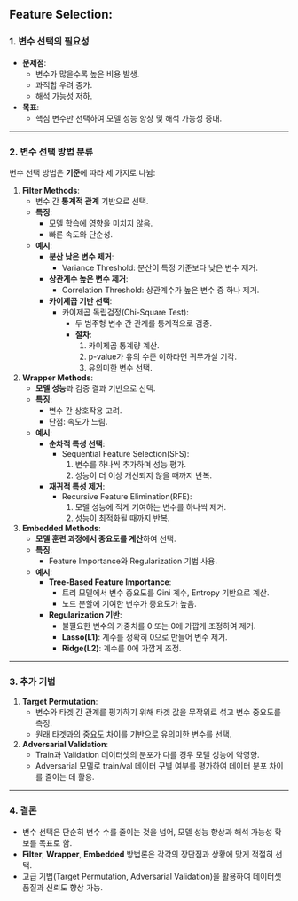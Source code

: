 ## Feature Selection:
### 1. **변수 선택의 필요성**
- **문제점**:
    - 변수가 많을수록 높은 비용 발생.
    - 과적합 우려 증가.
    - 해석 가능성 저하.
- **목표**:
    - 핵심 변수만 선택하여 모델 성능 향상 및 해석 가능성 증대.
---
### 2. **변수 선택 방법 분류**
변수 선택 방법은 **기준**에 따라 세 가지로 나뉨:
1. **Filter Methods**:
    - 변수 간 **통계적 관계** 기반으로 선택.
    - **특징**:
        - 모델 학습에 영향을 미치지 않음.
        - 빠른 속도와 단순성.
    - **예시**:
        - **분산 낮은 변수 제거**:
            - Variance Threshold: 분산이 특정 기준보다 낮은 변수 제거.
        - **상관계수 높은 변수 제거**:
            - Correlation Threshold: 상관계수가 높은 변수 중 하나 제거.
        - **카이제곱 기반 선택**:
            - 카이제곱 독립검정(Chi-Square Test):
                - 두 범주형 변수 간 관계를 통계적으로 검증.
                - **절차**:
                    1. 카이제곱 통계량 계산.
                    2. p-value가 유의 수준 이하라면 귀무가설 기각.
                    3. 유의미한 변수 선택.
2. **Wrapper Methods**:
    - **모델 성능**과 검증 결과 기반으로 선택.
    - **특징**:
        - 변수 간 상호작용 고려.
        - 단점: 속도가 느림.
    - **예시**:
        - **순차적 특성 선택**:
            - Sequential Feature Selection(SFS):
                1. 변수를 하나씩 추가하며 성능 평가.
                2. 성능이 더 이상 개선되지 않을 때까지 반복.
        - **재귀적 특성 제거**:
            - Recursive Feature Elimination(RFE):
                1. 모델 성능에 적게 기여하는 변수를 하나씩 제거.
                2. 성능이 최적화될 때까지 반복.
3. **Embedded Methods**:
    - **모델 훈련 과정에서 중요도를 계산**하여 선택.
    - **특징**:
        - Feature Importance와 Regularization 기법 사용.
    - **예시**:
        - **Tree-Based Feature Importance**:
            - 트리 모델에서 변수 중요도를 Gini 계수, Entropy 기반으로 계산.
            - 노드 분할에 기여한 변수가 중요도가 높음.
        - **Regularization 기반**:
            - 불필요한 변수의 가중치를 0 또는 0에 가깝게 조정하여 제거.
            - **Lasso(L1)**: 계수를 정확히 0으로 만들어 변수 제거.
            - **Ridge(L2)**: 계수를 0에 가깝게 조정.
---
### 3. **추가 기법**
1. **Target Permutation**:
    - 변수와 타겟 간 관계를 평가하기 위해 타겟 값을 무작위로 섞고 변수 중요도를 측정.
    - 원래 타겟과의 중요도 차이를 기반으로 유의미한 변수를 선택.
2. **Adversarial Validation**:
    - Train과 Validation 데이터셋의 분포가 다를 경우 모델 성능에 악영향.
    - Adversarial 모델로 train/val 데이터 구별 여부를 평가하여 데이터 분포 차이를 줄이는 데 활용.
---
### 4. **결론**
- 변수 선택은 단순히 변수 수를 줄이는 것을 넘어, 모델 성능 향상과 해석 가능성 확보를 목표로 함.
- **Filter**, **Wrapper**, **Embedded** 방법론은 각각의 장단점과 상황에 맞게 적절히 선택.
- 고급 기법(Target Permutation, Adversarial Validation)을 활용하여 데이터셋 품질과 신뢰도 향상 가능.